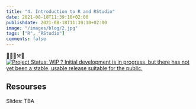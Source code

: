 ```yaml
---
title: "4. Introduction to R and RStudio"
date: 2021-08-18T11:39:10+02:00
publishdate: 2021-08-18T11:39:10+02:00
image: "/images/blog/2.jpg"
tags: ["R", "RStudio"]
comments: false
---
```


👷🧑🔧⚒️🔩 [![Project Status: WIP ? Initial development is in progress, but there
has not yet been a stable, usable release suitable for the
public.](https://www.repostatus.org/badges/latest/wip.svg)](https://www.repostatus.org/#wip)

## Resourses

Slides: TBA